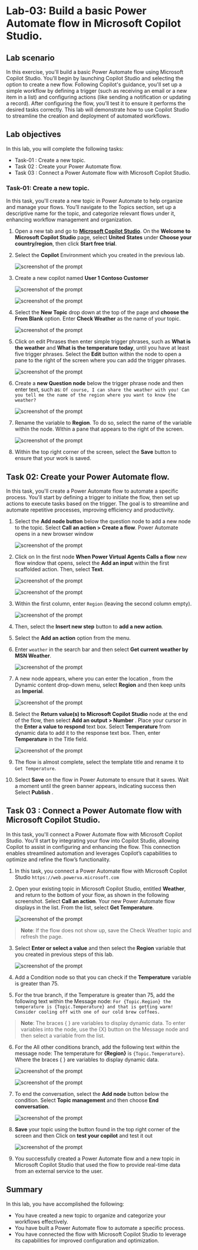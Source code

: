 # Lab-03: Build a basic Power Automate flow in Microsoft Copilot Studio.

## Lab scenario

In this exercise, you'll build a basic Power Automate flow using Microsoft Copilot Studio. You'll begin by launching Copilot Studio and selecting the option to create a new flow. Following Copilot's guidance, you'll set up a simple workflow by defining a trigger (such as receiving an email or a new item in a list) and configuring actions (like sending a notification or updating a record). After configuring the flow, you’ll test it to ensure it performs the desired tasks correctly. This lab will demonstrate how to use Copilot Studio to streamline the creation and deployment of automated workflows.

## Lab objectives

In this lab, you will complete the following tasks:

- Task-01 : Create a new topic.
- Task 02 : Create your Power Automate flow.
- Task 03 : Connect a Power Automate flow with Microsoft Copilot Studio.


### Task-01: Create a new topic.

In this task, you'll create a new topic in Power Automate to help organize and manage your flows. You’ll navigate to the Topics section, set up a descriptive name for the topic, and categorize relevant flows under it, enhancing workflow management and organization.

1. Open a new tab and go to **[Microsoft Copilot Studio](https://copilotstudio.microsoft.com/)**. On the **Welcome to Microsoft Copilot Studio** page, select **United States** under **Choose your country/region**, then click **Start free trial**.

1. Select the **Copilot** Environment which you created in the previous lab.

   ![screenshot of the prompt ](../Media/copilot-env.png)

   
3. Create a new copilot named **User 1 Contoso Customer** 

   ![screenshot of the prompt ](../Media/newcopilot.png)

   ![screenshot of the prompt ](../Media/03/login-2.png)
	
3. Select the **New Topic** drop down at the top of the page and **choose the From Blank** 
  option. Enter **Check Weather** as the name of your topic.

   ![screenshot of the prompt ](../Media/fromblk.png)

5. Click on edit Phrases then enter simple trigger phrases, such as **What is the weather** and **What is the temperature today**, until you have at least five trigger phrases. Select the **Edit** button within the node to open a pane to the right of the screen where you can add the trigger phrases.

   ![screenshot of the prompt ](../Media/03/phrases.png)

6. Create a **new Question node** below the trigger phrase node and then enter text, such as: `Of course, I can share the weather with you! Can you tell me the name of the region where you want to know the weather?`

   ![screenshot of the prompt ](../Media/3.1/question.png)

7. Rename the variable to **Region**. To do so, select the name of the variable within the node. Within a pane that appears to the right of the screen.

   ![screenshot of the prompt ](../Media/3.1/phraese1.png)

8. Within the top right corner of the screen, select the **Save** button to ensure that your work is saved.

 ## Task 02: Create your Power Automate flow.

 In this task, you'll create a Power Automate flow to automate a specific process. You'll start by defining a trigger to initiate the flow, then set up actions to execute tasks based on the trigger. The goal is to streamline and automate repetitive processes, improving efficiency and productivity. 

1. Select the **Add node button** below the question node to add a new node to the topic. Select **Call an action > Create a flow**. Power Automate opens in a new browser window 

   ![screenshot of the prompt ](../Media/get-flow.png)

2. Click on In the first node **When Power Virtual Agents Calls a flow** new flow window that opens, select the **Add an input** within the first scaffolded action. Then, select **Text**.

   ![screenshot of the prompt ](../Media/main.png)
       
   ![screenshot of the prompt ](../Media/plus-plus.png)

3. Within the first column, enter `Region` (leaving the second column empty).

   ![screenshot of the prompt ](../Media/plus.png)

4. Then, select the **Insert new step** button to **add a new action**.

5. Select the **Add an action** option from the menu.

6. Enter `weather` in the search bar and then select **Get current weather by MSN Weather**.
    
   ![screenshot of the prompt ](../Media/3.1/weather.png)

7. A new node appears, where you can enter the location , from the Dynamic content drop-down menu, select **Region** and then keep units as **Imperial**.

   ![screenshot of the prompt ](../Media/3.1/getcurrent.png)

8. Select the **Return value(s) to Microsoft Copilot Studio** node at the end of the flow, then select **Add an output > Number** . Place your cursor in the **Enter a value to respond** text box. Select **Temperature** from dynamic data to add it to the response text box. Then, enter **Temperature** in the Title field.

   ![screenshot of the prompt ](../Media/03/temperature.png)

9. The flow is almost complete, select the template title and rename it to `Get Temperature`.

10. Select **Save** on the flow in Power Automate to ensure that it saves. Wait a moment until the green banner appears, indicating success then Select **Publish** .

## Task 03 : Connect a Power Automate flow with Microsoft Copilot Studio.

In this task, you'll connect a Power Automate flow with Microsoft Copilot Studio. You'll start by integrating your flow into Copilot Studio, allowing Copilot to assist in configuring and enhancing the flow. This connection enables streamlined automation and leverages Copilot’s capabilities to optimize and refine the flow’s functionality.

1. In this task, you connect a Power Automate flow with Microsoft Copilot Studio `https://web.powerva.microsoft.com`

2. Open your existing topic in Microsoft Copilot Studio, entitled **Weather**, and return to the bottom of your flow, as shown in the following screenshot. Select **Call an action**. Your new Power Automate flow displays in the list. From the list, select **Get Temperature**.

   ![screenshot of the prompt ](../Media/get-tem-last.png)

>**Note**: If the flow does not show up, save the Check Weather topic and refresh the page.

3. Select **Enter or select a value** and then select the **Region** variable that you created in previous steps of this lab. 

   ![screenshot of the prompt ](../Media/last-3s.png)

4. Add a Condition node so that you can check if the **Temperature** variable is greater than 75.

5. For the true branch, if the Temperature is greater than 75, add the following text within the 
   Message node:
   `For {Topic.Region} the temperature is {Topic.Temperature} and that is getting warm! Consider cooling off with one of our cold brew coffees.`

>**Note**: The braces { } are variables to display dynamic data. To enter variables into the node, use the {X} button on the Message node and then select a variable from the list.

6. For the All other conditions branch, add the following text within the message node: The temperature for **{Region}** is `{Topic.Temperature}`. Where the braces { } are variables to display dynamic data.
   
   ![screenshot of the prompt ](../Media/last-ss.png)

   ![screenshot of the prompt ](../Media/last.png)

7. To end the conversation, select the **Add node** button below the condition. Select **Topic management** and then choose **End conversation**.

    ![screenshot of the prompt ](../Media/3.1/endcon.png)

8. **Save** your topic using the button found in the top right corner of the screen and then Click on **test your copilot** and test it out 

   ![screenshot of the prompt ](../Media/3.1/endotput.png)
	
9. You successfully created a Power Automate flow and a new topic in Microsoft Copilot Studio that used the flow to provide real-time data from an external service to the user.

## Summary 

In this lab, you have accomplished the following:

- You have created a new topic to organize and categorize your workflows effectively.
- You have built a Power Automate flow to automate a specific process.
- You have connected the flow with Microsoft Copilot Studio to leverage its capabilities for improved configuration and optimization.
  
